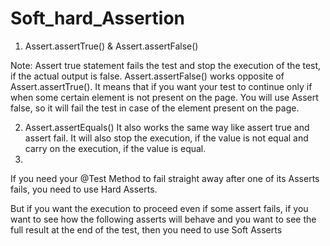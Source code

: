 # Soft_hard_Assertion
1) Assert.assertTrue() & Assert.assertFalse()

Note: Assert true statement fails the test and stop the execution of the test, if the actual output is false. Assert.assertFalse() works opposite of Assert.assertTrue(). It means that if you want your test to continue only if when some certain element is not present on the page. You will use Assert false, so it will fail the test in case of the element present on the page.

2) Assert.assertEquals() It also works the same way like assert true and assert fail. It will also stop the execution, if the value is not equal and carry on the execution, if the value is equal.
3) 
If you need your @Test Method to fail straight away after one of its Asserts fails, you need to use Hard Asserts.

But if you want the execution to proceed even if some assert fails, if you want to see how the following asserts will behave and you want to see the full result at the end of the test, then you need to use Soft Asserts

